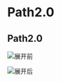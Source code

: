 Path2.0
=======

Path2.0
-------

![展开前](http:github.com/jianhuayixiao/Path2.0/raw/master/img/1.jpg)

![展开后](http:github.com/jianhuayixiao/Path2.0/raw/master/img/2.jpg)

